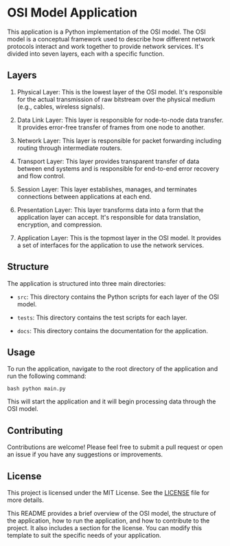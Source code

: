# OSI Model Application

This application is a Python implementation of the OSI model. The OSI model is a conceptual framework used to describe how different network protocols interact and work together to provide network services. It's divided into seven layers, each with a specific function.

## Layers

1. Physical Layer: This is the lowest layer of the OSI model. It's responsible for the actual transmission of raw bitstream over the physical medium (e.g., cables, wireless signals).

2. Data Link Layer: This layer is responsible for node-to-node data transfer. It provides error-free transfer of frames from one node to another.

3. Network Layer: This layer is responsible for packet forwarding including routing through intermediate routers.

4. Transport Layer: This layer provides transparent transfer of data between end systems and is responsible for end-to-end error recovery and flow control.

5. Session Layer: This layer establishes, manages, and terminates connections between applications at each end.

6. Presentation Layer: This layer transforms data into a form that the application layer can accept. It's responsible for data translation, encryption, and compression.

7. Application Layer: This is the topmost layer in the OSI model. It provides a set of interfaces for the application to use the network services.

## Structure

The application is structured into three main directories:

- `src`: This directory contains the Python scripts for each layer of the OSI model.

- `tests`: This directory contains the test scripts for each layer.

- `docs`: This directory contains the documentation for the application.

## Usage

To run the application, navigate to the root directory of the application and run the following command:

```
bash python main.py
```


This will start the application and it will begin processing data through the OSI model.

## Contributing

Contributions are welcome! Please feel free to submit a pull request or open an issue if you have any suggestions or improvements.

## License

This project is licensed under the MIT License. See the [LICENSE](LICENSE) file for more details.

This README provides a brief overview of the OSI model, the structure of the application, how to run the application, and how to contribute to the project. It also includes a section for the license. You can modify this template to suit the specific needs of your application.